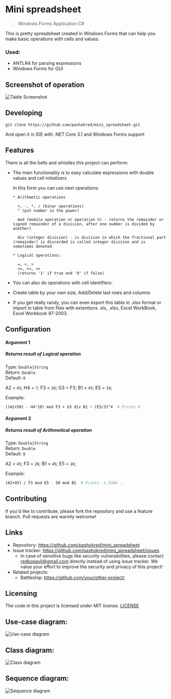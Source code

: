 

# Mini spreadsheet
> Windows Forms Application C#

This is pretty spreadsheet created in Windows Forms that can help you make basic operations with cells and values. 

### Used:

* ANTLR4 for parsing expressions
* Windows Forms for GUI


## Screenshot of operation

![Table Screenshot](https://github.com/pashokred/mini_spreadsheet/blob/master/img/TableScreenshot.png)

## Developing


```shell
git clone https://github.com/pashokred/mini_spreadsheet.git
```

And open it in IDE with .NET Core 3.1 and Windows Forms support

## Features   

There is all the bells and whistles this project can perform:
* The main functionality is to easy calculate expressions with double values and cell initializers

    In this form you can use next operations: 

      * Arithmetic operations

        +, -, *, / (binar operations)
        ^ (put number in the power)
        
        mod (modulo operation or operation %) - returns the remainder or signed remainder of a division, after one number is divided by another)
        
        div (integer division) - is division in which the fractional part (remainder) is discarded is called integer division and is sometimes denoted

      * Logical operations:

        =, <, >
        <=, >=, <>
        (returns '1' if true and '0' if false)

* You can also do operations with cell identifiers:

* Create table by your own size, Add/Delete last rows and columns

* If you get really randy, you can even export this table in .xlsx format or import in table from files with extentions .xls, .xlsx, Excel WorkBook, Excel Workbook 97-2003.

## Configuration


#### Argument 1 

##### Returns result of Logical operation

Type: `Double|String`<br>
Return: `Double`  
Default: `0`

A2 = `45`;
H4 = `7`;
F3 = `26`;
G3 = F3;
B1 = `45`;
E5 = `16`;




Example:
```bash
((A2+50) - H4*10) mod F3 + G3 div B1 > (E5/3)^4  # Prints 0
```

#### Argument 2 

##### Returns result of Arithmetical operation

Type: `Double|String`<br>
Return: `Double`  
Default: `0`

A2 = `45`;
F3 = `26`;
B1 = `45`;
E5 = `16`;


Example:
```bash
(A2+45) / F3 mod E5 - 50 mod B1  # Prints -1.5384...
```



## Contributing

If you'd like to contribute, please fork the repository and use a feature
branch. Pull requests are warmly welcome!

## Links

- Repository: https://github.com/pashokred/mini_spreadsheet
- Issue tracker: https://github.com/pashokred/mini_spreadsheet/issues
  - In case of sensitive bugs like security vulnerabilities, please contact
    redkopavli@gmail.com directly instead of using issue tracker. We value your effort to improve the security and privacy of this project!
- Related projects:
  - Battleship: https://github.com/your/other-project/


## Licensing

The code in this project is licensed under MIT license.
[LICENSE](../master/LICENSE)

## Use-case diagram:

![Use-case diagram](https://github.com/pashokred/mini_spreadsheet/blob/master/img/UseCaseDiagram.png)

## Class diagram:

![Class diagram](https://github.com/pashokred/mini_spreadsheet/blob/master/img/ClassDiagram.png)

## Sequence diagram:

![Sequence diagram](https://github.com/pashokred/mini_spreadsheet/blob/master/img/SequenceDiagram.png)

